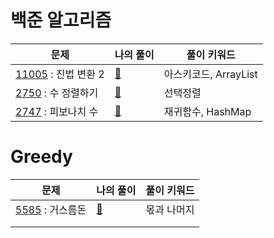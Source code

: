 # 백준 알고리즘

| 문제                                                         | 나의 풀이                                                    | 풀이 키워드           |
| ------------------------------------------------------------ | ------------------------------------------------------------ | --------------------- |
| [11005](https://www.acmicpc.net/problem/11005) : 진법 변환 2 | [🧚](https://github.com/kcloud721/TIL/tree/master/algorithms/baekjoon/11005) | 아스키코드, ArrayList |
| [2750](https://www.acmicpc.net/problem/2750) : 수 정렬하기   | [🍔](https://github.com/kcloud721/TIL/tree/master/algorithms/baekjoon/2750) | 선택정렬              |
| [2747](https://www.acmicpc.net/problem/2747) : 피보나치 수   | [🐤](https://github.com/kcloud721/TIL/tree/master/algorithms/baekjoon/2747) | 재귀함수, HashMap     |



# Greedy

| 문제                                                    | 나의 풀이                                                    | 풀이 키워드 |
| ------------------------------------------------------- | ------------------------------------------------------------ | ----------- |
| [5585](https://www.acmicpc.net/problem/5585) : 거스름돈 | [💆](https://github.com/kcloud721/TIL/tree/master/algorithms/baekjoon/11005) | 몫과 나머지 |
|                                                         |                                                              |             |
|                                                         |                                                              |             |

